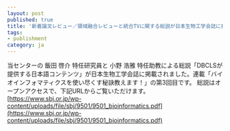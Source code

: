 ```yaml
---
layout: post
published: true
title: '新着論文レビュー／領域融合レビューと統合TVに関する総説が日本生物工学会誌に掲載されました'
tags:
- publishment
category: ja
---
```

当センターの 飯田 啓介 特任研究員と 小野 浩雅 特任助教による総説「DBCLSが提供する日本語コンテンツ」が日本生物工学会誌に掲載されました。連載「バイオインフォマティクスを使い尽くす秘訣教えます！」の第3回目です。
総説はオープンアクセスで、下記URLからご覧いただけます。
[https://www.sbj.or.jp/wp-content/uploads/file/sbj/9501/9501_bioinformatics.pdf](https://www.sbj.or.jp/wp-content/uploads/file/sbj/9501/9501_bioinformatics.pdf)